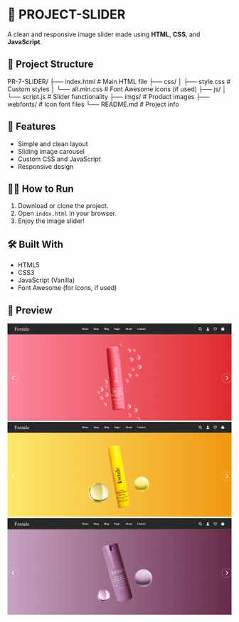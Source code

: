 # 📸 PROJECT-SLIDER

A clean and responsive image slider made using **HTML**, **CSS**, and **JavaScript**.

## 📂 Project Structure

PR-7-SLIDER/
├── index.html         # Main HTML file
├── css/
│   ├── style.css      # Custom styles
│   └── all.min.css    # Font Awesome icons (if used)
├── js/
│   └── script.js      # Slider functionality
├── imgs/              # Product images
├── webfonts/          # Icon font files
└── README.md          # Project info

## 🚀 Features

- Simple and clean layout  
- Sliding image carousel  
- Custom CSS and JavaScript  
- Responsive design  

## 🧑‍💻 How to Run

1. Download or clone the project.  
2. Open `index.html` in your browser.  
3. Enjoy the image slider!

## 🛠️ Built With

- HTML5  
- CSS3  
- JavaScript (Vanilla)  
- Font Awesome (for icons, if used)

## 📸 Preview

![Slider Preview](./imgs/Screenshot-1.png)
![Slider Preview](./imgs/Screenshot-2.png)
![Slider Preview](./imgs/Screenshot-3.png)